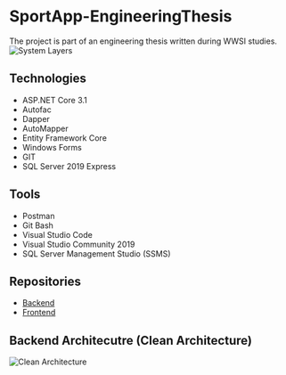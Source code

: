 # SportApp-EngineeringThesis   
The project is part of an engineering thesis written during WWSI studies.
![System Layers](https://user-images.githubusercontent.com/53557466/126392888-fb865c12-7430-4653-ad5d-81f93d94c556.png)

## Technologies
* ASP.NET Core 3.1
* Autofac
* Dapper
* AutoMapper
* Entity Framework Core
* Windows Forms
* GIT
* SQL Server 2019 Express

## Tools
* Postman
* Git Bash
* Visual Studio Code
* Visual Studio Community 2019
* SQL Server Management Studio (SSMS)

## Repositories
* [Backend](https://github.com/adimiko/SportApp-EngineeringThesis.Backend)   
* [Frontend](https://github.com/adimiko/SportApp-EngineeringThesis.Frontend)   

## Backend Architecutre (Clean Architecture)  
![Clean Architecture](https://user-images.githubusercontent.com/53557466/126390927-032e5084-a62a-4890-9517-402ace7fe940.png)

